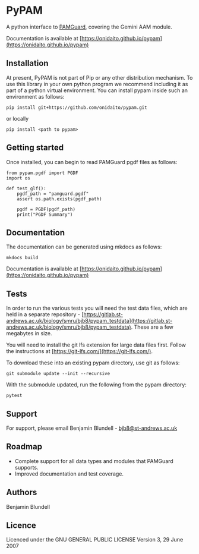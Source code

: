 # PyPAM

A python interface to [PAMGuard](https://www.pamguard.org/), covering the Gemini AAM module. 

Documentation is available at [https://onidaito.github.io/pypam](https://onidaito.github.io/pypam)

## Installation

At present, PyPAM is not part of Pip or any other distribution mechanism. To use this library in your own python program we recommend including it as part of a python virtual environment. You can install pypam inside such an environment as follows:

    pip install git+https://github.com/onidaito/pypam.git

or locally
    
    pip install <path to pypam>

## Getting started

Once installed, you can begin to read PAMGuard pgdf files as follows:

    from pypam.pgdf import PGDF 
    import os
 
    def test_glf():
        pgdf_path = "pamguard.pgdf"
        assert os.path.exists(pgdf_path)
  
        pgdf = PGDF(pgdf_path)
        print("PGDF Summary")

## Documentation

The documentation can be generated using mkdocs as follows:

    mkdocs build

Documentation is available at [https://onidaito.github.io/pypam](https://onidaito.github.io/pypam)

## Tests
In order to run the various tests you will need the test data files, which are held in a separate repository - [https://gitlab.st-andrews.ac.uk/biology/smru/bjb8/pypam_testdata](https://gitlab.st-andrews.ac.uk/biology/smru/bjb8/pypam_testdata). These are a few megabytes in size.

You will need to install the git lfs extension for large data files first. Follow the instructions at [https://git-lfs.com/](https://git-lfs.com/).

To download these into an existing pypam directory, use git as follows:

    git submodule update --init --recursive

With the submodule updated, run the following from the pypam directory:

    pytest

## Support
For support, please email Benjamin Blundell - bjb8@st-andrews.ac.uk

## Roadmap

- Complete support for all data types and modules that PAMGuard supports.
- Improved documentation and test coverage.

## Authors
Benjamin Blundell

## Licence
Licenced under the GNU GENERAL PUBLIC LICENSE Version 3, 29 June 2007
